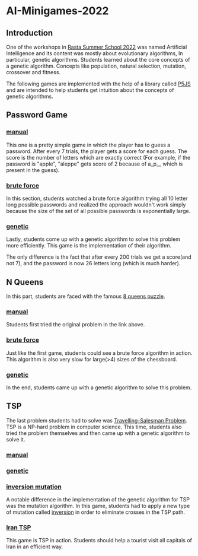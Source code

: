 # AI-Minigames-2022

## Introduction

One of the workshops in [Rasta Summer School 2022](https://summerschool.rastaiha.ir/) was named Artificial Intelligence and its content was mostly about evolutionary algorithms, In particular, genetic algorithms. Students learned about the core concepts of a genetic algorithm. Concepts like population, natural selection, mutation, crossover and fitness.



The following games are implemented with the help of a library called [P5JS](https://p5js.org/) and are intended to help students get intuition about the concepts of genetic algorithms.



## Password Game

### [manual](https://editor.p5js.org/AlieNiT/full/DTFXjG_6a)

This one is a pretty simple game in which the player has to guess a password. After every 7 trials, the player gets a score for each guess. The score is the number of letters which are exactly correct (For example, if the password is "apple", "aleppe" gets score of 2 because of a_p__ which is present in the guess).

### [brute force](https://editor.p5js.org/AlieNiT/full/kp9pk5kXg)

In this section, students watched a brute force algorithm trying all 10 letter long possible passwords and realized the approach wouldn't work simply because the size of the set of all possible passwords is exponentially large.



### [genetic](https://editor.p5js.org/AlieNiT/full/Vjdu-kasI)

Lastly, students come up with a genetic algorithm to solve this problem more efficiently. This game is the implementation of their algorithm.

The only difference is the fact that after every 200 trials we get a score(and not 7), and the password is now 26 letters long (which is much harder).





## N Queens

In this part, students are faced with the famous [8 queens puzzle](https://en.wikipedia.org/wiki/Eight_queens_puzzle).

### [manual](https://editor.p5js.org/AlieNiT/full/LClT4XouM)

Students first tried the original problem in the link above.

### [brute force](https://editor.p5js.org/AlieNiT/full/IUsd3uHc6)

Just like the first game, students could see a brute force algorithm in action. This algorithm is also very slow for large(>4) sizes of the chessboard.

### [genetic](https://editor.p5js.org/AlieNiT/full/2Imp6rVk7)

In the end, students came up with a genetic algorithm to solve this problem.



## TSP

The last problem students had to solve was [Travelling-Salesman Problem](https://en.wikipedia.org/wiki/Travelling_salesman_problem). TSP is a NP-hard problem in computer science. This time, students also tried the problem themselves and then came up with a genetic algorithm to solve it.

### [manual](https://editor.p5js.org/AlieNiT/full/ZOuVmvZDU)



### [genetic](https://editor.p5js.org/AlieNiT/full/2Imp6rVk7)



### [inversion mutation](https://editor.p5js.org/AlieNiT/full/FWN2X7Byz)

A notable difference in the implementation of the genetic algorithm for TSP was the mutation algorithm. In this game, students had to apply a new type of mutation called [inversion](https://en.wikipedia.org/wiki/Mutation_(genetic_algorithm)#Inversion) in order to eliminate crosses in the TSP path.



### [Iran TSP](https://editor.p5js.org/AlieNiT/full/A-PUhNZ2a)

This game is TSP in action. Students should help a tourist visit all capitals of Iran in an efficient way.
